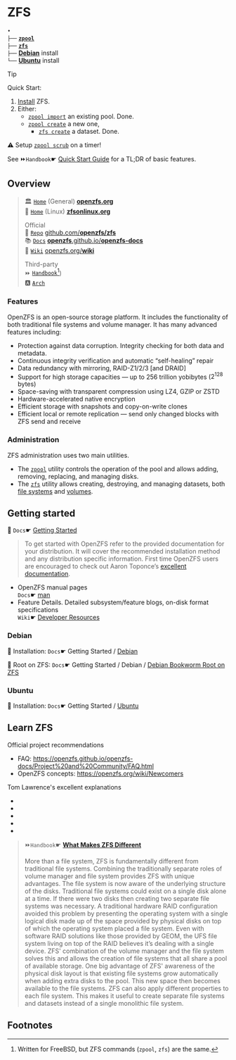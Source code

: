 # ZFS
`•`  
`├──` [**`zpool`**](zpool.md)  
`├──` [**`zfs`**](zfs.md)  
`├──` [**Debian**](Debian.md) install  
`└──` [**Ubuntu**](Ubuntu.md) install  

> [!Tip]
> Quick Start:
>
> 1. [Install](Debian.md) ZFS.
> 1. Either:
>     - [`zpool import`](zpool.md#import) an existing pool. Done.
>     - [`zpool create`](zpool.md#create) a new one,
>         - [`zfs create`](zfs.md#datasets) a dataset. Done.
>
> ⚠️ Setup [`zpool scrub`](zpool.md#scrub) on a timer!
>
> See ⏩`Handbook`☛ [Quick Start Guide](https://docs.freebsd.org/en/books/handbook/zfs/#zfs-quickstart-single-disk-pool) for a TL;DR of basic features.




## Overview

> 🏛️ [`Home`][home] (General) [**openzfs.org**][home]  
> 🐧 [`Home`][zol] (Linux) [**zfsonlinux.org**][zol]  
>
> Official  
> 🧬 [`Repo`][repo] [github.com/**openzfs/zfs**][repo]  
> 📚 [`Docs`][docs] [**openzfs**.github.io/**openzfs-docs**][docs]  
> 📑 [`Wiki`][wiki] [openzfs.org/**wiki**][wiki]  
>
> Third-party  
> ⏩ [`Handbook`][hand][^handbook])  
> 🅰️ [`Arch`][arch]  




### Features

OpenZFS is an open-source storage platform. It includes the functionality of both traditional file systems and volume manager. It has many advanced features including:

- Protection against data corruption. Integrity checking for both data and metadata.
- Continuous integrity verification and automatic “self-healing” repair
- Data redundancy with mirroring, RAID-Z1/2/3 [and DRAID]
- Support for high storage capacities — up to 256 trillion yobibytes ($2^{128}$ bytes)
- Space-saving with transparent compression using LZ4, GZIP or ZSTD
- Hardware-accelerated native encryption
- Efficient storage with snapshots and copy-on-write clones
- Efficient local or remote replication — send only changed blocks with ZFS send and receive

### Administration

ZFS administration uses two main utilities. 
- The [`zpool`](zpool.md) utility controls the operation of the pool and allows adding, removing, replacing, and managing disks. 
- The [`zfs`](zfs.md) utility allows creating, destroying, and managing datasets, both [file systems](https://docs.freebsd.org/en/books/handbook/zfs/#zfs-term-filesystem) and [volumes](https://docs.freebsd.org/en/books/handbook/zfs/#zfs-term-volume).



## Getting started

🔗 `Docs`☛ [Getting Started][getting-started]

> To get started with OpenZFS refer to the provided documentation for your distribution. It will cover the recommended installation method and any distribution specific information. First time OpenZFS users are encouraged to check out Aaron Toponce’s [excellent documentation](https://pthree.org/2012/04/17/install-zfs-on-debian-gnulinux/).

- OpenZFS manual pages  
`Docs`☛ [man][man]
- Feature Details. Detailed subsystem/feature blogs, on-disk format specifications  
`Wiki`☛ [Developer Resources][dev]



### Debian

🔗 Installation: `Docs`☛ Getting Started / [Debian][deb]

🔗 Root on ZFS: `Docs`☛ Getting Started / Debian / [Debian Bookworm Root on ZFS][deb12-zfs-root]

[deb]: https://openzfs.github.io/openzfs-docs/Getting%20Started/Debian/
[deb12-zfs-root]: https://openzfs.github.io/openzfs-docs/Getting%20Started/Debian/Debian%20Bookworm%20Root%20on%20ZFS.html



### Ubuntu

🔗 Installation: `Docs`☛ Getting Started / [Ubuntu][ubu]

[ubu]: https://openzfs.github.io/openzfs-docs/Getting%20Started/Ubuntu/



## Learn ZFS

Official project recommendations

- FAQ: https://openzfs.github.io/openzfs-docs/Project%20and%20Community/FAQ.html
- OpenZFS concepts: https://openzfs.org/wiki/Newcomers

Tom Lawrence's excellent explanations

- 
- 
- 
- 
- 



> ⏩`Handbook`☛ [**What Makes ZFS Different**](https://docs.freebsd.org/en/books/handbook/zfs/#zfs-differences)
>
> More than a file system, ZFS is fundamentally different from traditional file systems. Combining the traditionally separate roles of volume manager and file system provides ZFS with unique advantages. The file system is now aware of the underlying structure of the disks. Traditional file systems could exist on a single disk alone at a time. If there were two disks then creating two separate file systems was necessary. A traditional hardware RAID configuration avoided this problem by presenting the operating system with a single logical disk made up of the space provided by physical disks on top of which the operating system placed a file system. Even with software RAID solutions like those provided by GEOM, the UFS file system living on top of the RAID believes it’s dealing with a single device. ZFS' combination of the volume manager and the file system solves this and allows the creation of file systems that all share a pool of available storage. One big advantage of ZFS' awareness of the physical disk layout is that existing file systems grow automatically when adding extra disks to the pool. This new space then becomes available to the file systems. ZFS can also apply different properties to each file system. This makes it useful to create separate file systems and datasets instead of a single monolithic file system.




## Footnotes

[^handbook]: Written for FreeBSD, but ZFS commands (`zpool`, `zfs`) are the same.

<!-- LINKS -->
[home]: https://openzfs.org/
[repo]: https://github.com/openzfs/zfs/
[docs]: https://openzfs.github.io/openzfs-docs/
[wiki]: https://openzfs.org/wiki/
[hand]: https://docs.freebsd.org/en/books/handbook/zfs/ "Quick Start"
[arch]: https://wiki.archlinux.org/title/ZFS
[zol]: https://zfsonlinux.org/
[getting-started]: https://openzfs.github.io/openzfs-docs/Getting%20Started/
[man]: https://openzfs.github.io/openzfs-docs/man/
[dev]: https://openzfs.org/wiki/Developer_resources


